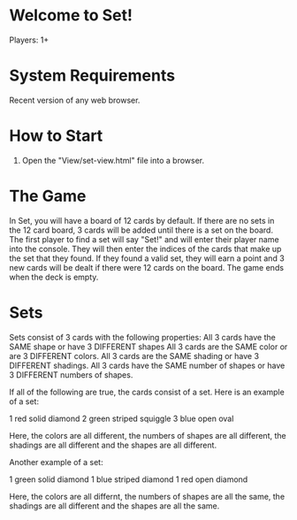 # Welcome to Set!

Players: 1+

# System Requirements
Recent version of any web browser.

# How to Start
1. Open the "View/set-view.html" file into a browser.

# The Game
In Set, you will have a board of 12 cards by default. If there are no sets in the 12 card board, 3 cards will be added until there is a set on the board. The first player to find a set will say "Set!" and will enter their player name into the console. They will then enter the indices of the cards that make up the set that they found. If they found a valid set, they will earn a point and 3 new cards will be dealt if there were 12 cards on the board. The game ends when the deck is empty.

# Sets
Sets consist of 3 cards with the following properties:
All 3 cards have the SAME shape or have 3 DIFFERENT shapes
All 3 cards are the SAME color or are 3 DIFFERENT colors.
All 3 cards are the SAME shading or have 3 DIFFERENT shadings.
All 3 cards have the SAME number of shapes or have 3 DIFFERENT numbers of shapes.

If all of the following are true, the cards consist of a set.
Here is an example of a set:

1 red solid diamond
2 green striped squiggle
3 blue open oval

Here, the colors are all different, the numbers of shapes are all different,
the shadings are all different and the shapes are all different.

Another example of a set:

1 green solid diamond
1 blue striped diamond
1 red open diamond

Here, the colors are all differnt, the numbers of shapes are all the same, the shadings are all different and the shapes are all the same.
